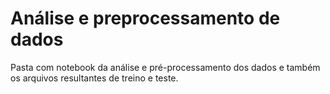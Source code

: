 # Análise e preprocessamento de dados
Pasta com notebook da análise e pré-processamento dos dados e também os arquivos resultantes de treino e teste.
